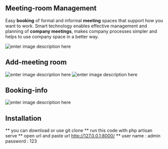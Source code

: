 ## Meeting-room Management
Easy **booking** of formal and informal **meeting** spaces that support how you want to work.
Smart technology enables effective management and planning of **company meetings**, makes company processes simpler and helps to use company space in a better way.

![enter image description here](https://media-exp1.licdn.com/dms/image/C5622AQFqLiN-_WtM6w/feedshare-shrink_2048_1536/0/1629378751224?e=1632355200&v=beta&t=aRMM2Js3ZQ1yG9Py9sYaNVEIVkemoHv0phZlPeBQ4n8)
## Add-meeting room
![enter image description here](https://media-exp1.licdn.com/dms/image/C5622AQGtX9PChLbAuA/feedshare-shrink_2048_1536/0/1629378749781?e=1632355200&v=beta&t=wDh2y_5vgrZlvmL3kT9OpZUa-8WJPFnT9VB3ar3IzmY)
![enter image description here](https://media-exp1.licdn.com/dms/image/C5622AQGjOk4mrfYaIw/feedshare-shrink_2048_1536/0/1629378749600?e=1632355200&v=beta&t=7nV2P0RRnTllXGFEdM_G_w3V5iStSTZBS7UpPl1tsgg)
## Booking-info
![enter image description here](https://media-exp1.licdn.com/dms/image/C5622AQGj1pANMrVkPQ/feedshare-shrink_2048_1536/0/1629378749274?e=1632355200&v=beta&t=_cxpERmrhXAGGL9bt1ulA2sn5hKy4dthyxYl9LYBSZ4)

## Installation
** you can download or use git clone
** run this code with php artisan serve
** open url and paste url http://127.0.0.1:8000/
** user name : admin  password : 123
